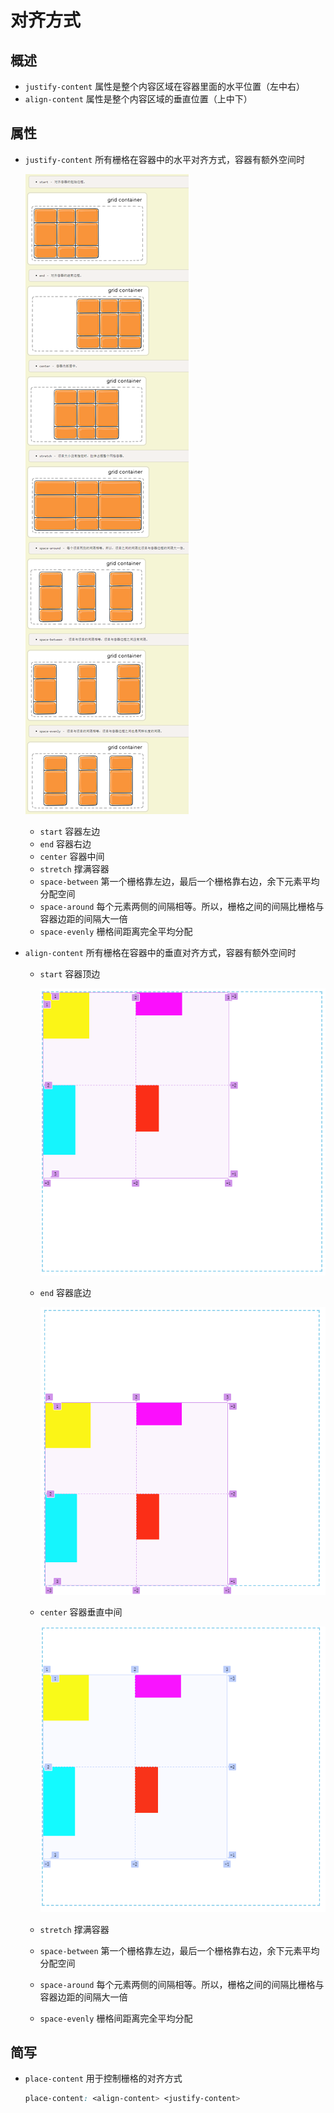 # 对齐方式

## 概述

+ `justify-content` 属性是整个内容区域在容器里面的水平位置（左中右）
+ `align-content` 属性是整个内容区域的垂直位置（上中下）

## 属性

+ `justify-content` 所有栅格在容器中的水平对齐方式，容器有额外空间时

  ![栅格对齐](./images/栅格对齐.jpg)

  + `start` 容器左边
  + `end` 容器右边
  + `center` 容器中间
  + `stretch` 撑满容器
  + `space-between` 第一个栅格靠左边，最后一个栅格靠右边，余下元素平均分配空间
  + `space-around` 每个元素两侧的间隔相等。所以，栅格之间的间隔比栅格与容器边距的间隔大一倍
  + `space-evenly` 栅格间距离完全平均分配

+ `align-content` 所有栅格在容器中的垂直对齐方式，容器有额外空间时

  + `start` 容器顶边

    ![alt text](images/align-content之start.png)

  + `end` 容器底边

    ![alt text](images/align-content之end.png)

  + `center` 容器垂直中间

    ![alt text](images/align-content之center.png)

  + `stretch` 撑满容器

  + `space-between` 第一个栅格靠左边，最后一个栅格靠右边，余下元素平均分配空间
  + `space-around` 每个元素两侧的间隔相等。所以，栅格之间的间隔比栅格与容器边距的间隔大一倍
  + `space-evenly` 栅格间距离完全平均分配

## 简写

+ `place-content` 用于控制栅格的对齐方式

  ```css
  place-content: <align-content> <justify-content>
  ```

